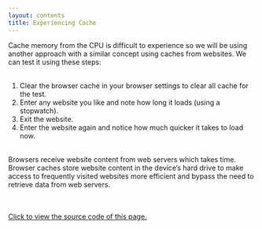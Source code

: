 ```yaml
---
layout: contents
title: Experiencing Cache
---
```


<body>
Cache memory from the CPU is difficult to experience so we will be using another approach with a similar concept using caches from websites. We can test it using these steps:<br/>
<br/><ol>
  <li>Clear the browser cache in your browser settings to clear all cache for the test.</li>
  <li>Enter any website you like and note how long it loads (using a stopwatch).</li>
  <li>Exit the website.</li>
  <li>Enter the website again and notice how much quicker it takes to load now.</li>
</ol><br/>
Browsers receive website content from web servers which takes time. Browser caches store website content in the device’s hard drive to make access to frequently visited websites more efficient and bypass the need to retrieve data from web servers.

<br/><br/>
<a href="https://github.com/CS1102proj-Cache/CS1102/blob/main/contents/experiencing_cache.md?plain=1">Click to view the source code of this page.</a>
<br/> <br/>
